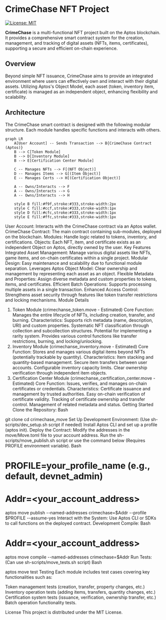 # CrimeChase NFT Project

[![License: MIT](https://img.shields.io/badge/License-MIT-yellow.svg)](https://opensource.org/licenses/MIT)

**CrimeChase** is a multi-functional NFT project built on the Aptos blockchain. It provides a comprehensive smart contract system for the creation, management, and tracking of digital assets (NFTs, items, certificates), supporting a secure and efficient on-chain experience.

## Overview

Beyond simple NFT issuance, CrimeChase aims to provide an integrated environment where users can effectively own and interact with their digital assets. Utilizing Aptos's Object Model, each asset (token, inventory item, certificate) is managed as an independent object, enhancing flexibility and scalability.

## Architecture

The CrimeChase smart contract is designed with the following modular structure. Each module handles specific functions and interacts with others.

```mermaid
graph LR
    A[User Account] -- Sends Transaction --> B{CrimeChase Contract (Aptos)}
    B --> C[Token Module]
    B --> D[Inventory Module]
    B --> E[Certification Center Module]

    C -- Manages NFTs --> F[(NFT Object)]
    D -- Manages Items --> G[(Item Object)]
    E -- Manages Certs --> H[(Certification Object)]

    A -- Owns/Interacts --> F
    A -- Owns/Interacts --> G
    A -- Owns/Interacts --> H

    style B fill:#f9f,stroke:#333,stroke-width:2px
    style C fill:#ccf,stroke:#333,stroke-width:1px
    style D fill:#cfc,stroke:#333,stroke-width:1px
    style E fill:#ffc,stroke:#333,stroke-width:1px
```

User Account: Interacts with the CrimeChase contract via an Aptos wallet.
CrimeChase Contract: The main contract containing sub-modules, deployed on the blockchain.
Modules: Handle logic related to tokens, inventory, and certifications.
Objects: Each NFT, item, and certificate exists as an independent Object on Aptos, directly owned by the user.
Key Features
Integrated Asset Management: Manage various digital assets like NFTs, game items, and on-chain certificates within a single project.
Modular Design: Easy maintenance and scalability due to functional module separation.
Leverages Aptos Object Model: Clear ownership and management by representing each asset as an object.
Flexible Metadata and Properties: Assign diverse metadata and custom properties to tokens, items, and certificates.
Efficient Batch Operations: Supports processing multiple assets in a single transaction.
Enhanced Access Control: Strengthens asset security through features like token transfer restrictions and locking mechanisms.
Module Details
1. Token Module (crimechanse_token.move - Estimated)
Core Function: Manages the entire lifecycle of NFTs, including creation, transfer, and burning.
Characteristics:
Supports rich metadata (name, description, URI) and custom properties.
Systematic NFT classification through collection and subcollection structures.
Potential for implementing a rarity system.
Provides various control functions like transfer restrictions, burning, and locking/unlocking.
2. Inventory Module (crimechanse_inventory.move - Estimated)
Core Function: Stores and manages various digital items beyond NFTs (potentially trackable by quantity).
Characteristics:
Item stacking and quantity-based management.
Secure item transfers between user accounts.
Configurable inventory capacity limits.
Clear ownership verification through independent item objects.
3. Certification Center Module (crimechanse_certification_center.move - Estimated)
Core Function: Issues, verifies, and manages on-chain certificates or credentials.
Characteristics:
Certificate issuance and management by trusted authorities.
Easy on-chain verification of certificate validity.
Tracking of certificate ownership and transfer control.
Management of related metadata and status.
Getting Started
Clone the Repository:
Bash

git clone <your-repository-url>
cd crimechase_move
Set Up Development Environment: (Use sh-scripts/dev_setup.sh script if needed)
Install Aptos CLI and set up a profile (aptos init).
Deploy the Contract:
Modify the addresses in the move/Move.toml file to your account address.
Run the sh-scripts/move_publish.sh script or use the command below (Requires PROFILE environment variable).
Bash

# PROFILE=your_profile_name (e.g., default, devnet_admin)
# Addr=<your_account_address>
aptos move publish --named-addresses crimechase=$Addr --profile $PROFILE --assume-yes
Interact with the System: Use Aptos CLI or SDKs to call functions on the deployed contract.
Development
Compile:
Bash

# Addr=<your_account_address>
aptos move compile --named-addresses crimechase=$Addr
Run Tests: (Can use sh-scripts/move_tests.sh script)
Bash

aptos move test
Testing
Each module includes test cases covering key functionalities such as:

Token management tests (creation, transfer, property changes, etc.)
Inventory operation tests (adding items, transfers, quantity changes, etc.)
Certification system tests (issuance, verification, ownership transfer, etc.)
Batch operation functionality tests.

License
This project is distributed under the MIT License.